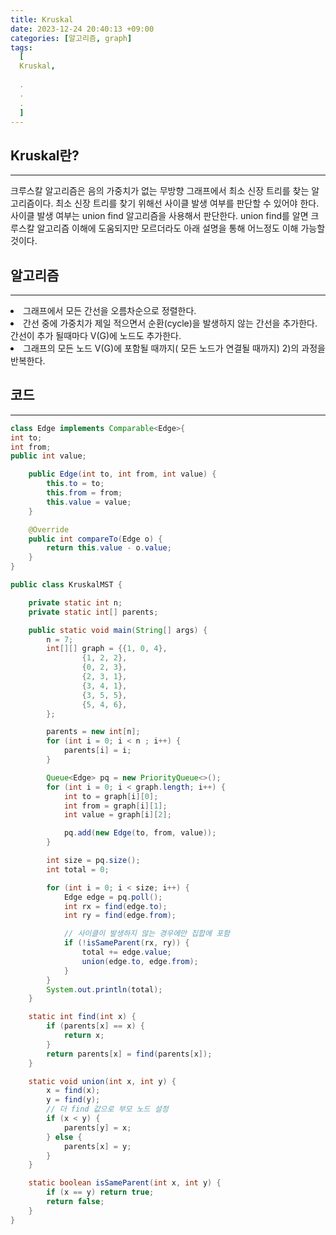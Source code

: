 ```yaml
---
title: Kruskal
date: 2023-12-24 20:40:13 +09:00
categories: [알고리즘, graph]
tags:
  [
  Kruskal,
  
  .
  .
  .
  ]
---
```


## Kruskal란?
___

<p>크루스칼 알고리즘은 음의 가중치가 없는 무방향 그래프에서 최소 신장 트리를 찾는 알고리즘이다. 최소 신장 트리를 찾기 위해선 사이클 발생 여부를 판단할 수 있어야 한다. 사이클 발생 여부는 union find 알고리즘을 사용해서 판단한다. union find를 알면 크루스칼 알고리즘 이해에 도움되지만 모르더라도 아래 설명을 통해 어느정도 이해 가능할 것이다.</p>

## 알고리즘
___

<li>그래프에서 모든 간선을 오름차순으로 정렬한다.</li>
<li>간선 중에 가중치가 제일 적으면서 순환(cycle)을 발생하지 않는 간선을 추가한다.
간선이 추가 될때마다 V(G)에 노드도 추가한다.</li>
<li>그래프의 모든 노드 V(G)에 포함될 때까지( 모든 노드가 연결될 때까지) 2)의 과정을 반복한다.</li>


## 코드
___
```java
class Edge implements Comparable<Edge>{
int to;
int from;
public int value;

    public Edge(int to, int from, int value) {
        this.to = to;
        this.from = from;
        this.value = value;
    }

    @Override
    public int compareTo(Edge o) {
        return this.value - o.value;
    }
}

public class KruskalMST {

    private static int n;
    private static int[] parents;

    public static void main(String[] args) {
        n = 7;
        int[][] graph = {{1, 0, 4},
                {1, 2, 2},
                {0, 2, 3},
                {2, 3, 1},
                {3, 4, 1},
                {3, 5, 5},
                {5, 4, 6},
        };

        parents = new int[n];
        for (int i = 0; i < n ; i++) {
            parents[i] = i;
        }

        Queue<Edge> pq = new PriorityQueue<>();
        for (int i = 0; i < graph.length; i++) {
            int to = graph[i][0];
            int from = graph[i][1];
            int value = graph[i][2];

            pq.add(new Edge(to, from, value));
        }

        int size = pq.size();
        int total = 0;

        for (int i = 0; i < size; i++) {
            Edge edge = pq.poll();
            int rx = find(edge.to);
            int ry = find(edge.from);

            // 사이클이 발생하지 않는 경우에만 집합에 포함
            if (!isSameParent(rx, ry)) {
                total += edge.value;
                union(edge.to, edge.from);
            }
        }
        System.out.println(total);
    }

    static int find(int x) {
        if (parents[x] == x) {
            return x;
        }
        return parents[x] = find(parents[x]);
    }

    static void union(int x, int y) {
        x = find(x);
        y = find(y);
        // 더 find 값으로 부모 노드 설정
        if (x < y) {
            parents[y] = x;
        } else {
            parents[x] = y;
        }
    }

    static boolean isSameParent(int x, int y) {
        if (x == y) return true;
        return false;
    }
}
```


